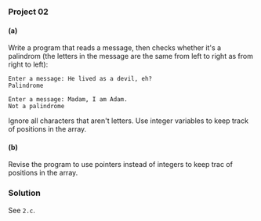 ### Project 02

#### (a)

Write a program that reads a message, then checks whether it's a palindrom (the
letters in the message are the same from left to right as from right to left):

```
Enter a message: He lived as a devil, eh?
Palindrome

Enter a message: Madam, I am Adam.
Not a palindrome
```

Ignore all characters that aren't letters. Use integer variables to keep track
of positions in the array.

#### (b)

Revise the program to use pointers instead of integers to keep trac of positions
in the array.

### Solution

See `2.c`.
